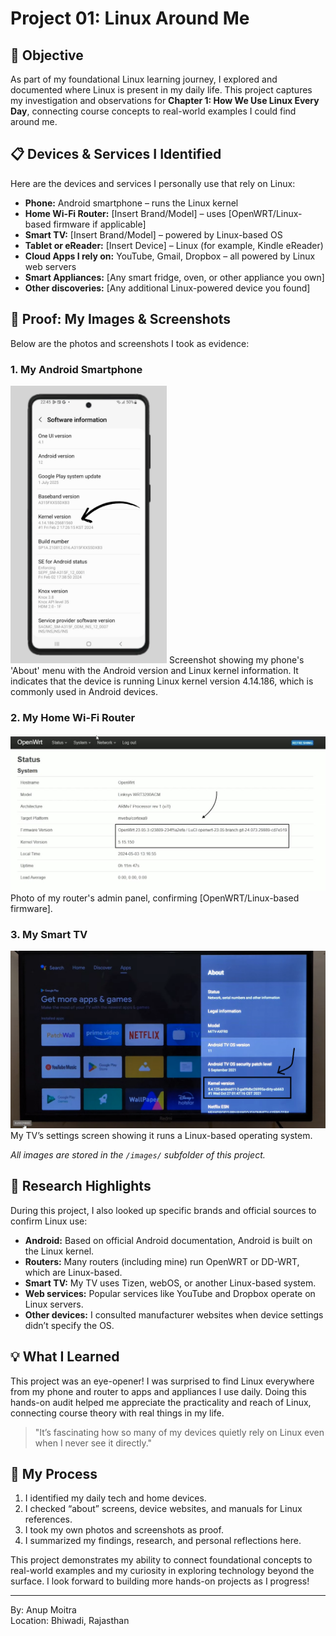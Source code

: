 # Project 01: Linux Around Me

## 📝 Objective

As part of my foundational Linux learning journey, I explored and documented where Linux is present in my daily life. This project captures my investigation and observations for **Chapter 1: How We Use Linux Every Day**, connecting course concepts to real-world examples I could find around me.

## 📋 Devices & Services I Identified

Here are the devices and services I personally use that rely on Linux:

- **Phone:** Android smartphone – runs the Linux kernel
- **Home Wi-Fi Router:** [Insert Brand/Model] – uses [OpenWRT/Linux-based firmware if applicable]
- **Smart TV:** [Insert Brand/Model] – powered by Linux-based OS
- **Tablet or eReader:** [Insert Device] – Linux (for example, Kindle eReader)
- **Cloud Apps I rely on:** YouTube, Gmail, Dropbox – all powered by Linux web servers
- **Smart Appliances:** [Any smart fridge, oven, or other appliance you own]
- **Other discoveries:** [Any additional Linux-powered device you found]

## 📸 Proof: My Images & Screenshots

Below are the photos and screenshots I took as evidence:

### 1. My Android Smartphone

<img src="images/phone-about.png" alt="Android About Phone menu" width="250"/>  
Screenshot showing my phone's 'About' menu with the Android version and Linux kernel information. It indicates that the device is running Linux kernel version 4.14.186, which is commonly used in Android devices.

### 2. My Home Wi-Fi Router

![Router firmware information](images/router-info.jpg)  
Photo of my router's admin panel, confirming [OpenWRT/Linux-based firmware].

### 3. My Smart TV

![Smart TV settings](images/smart-tv-settings.png)  
My TV’s settings screen showing it runs a Linux-based operating system.

*All images are stored in the `/images/` subfolder of this project.*

## 🔗 Research Highlights

During this project, I also looked up specific brands and official sources to confirm Linux use:

- **Android:** Based on official Android documentation, Android is built on the Linux kernel.
- **Routers:** Many routers (including mine) run OpenWRT or DD-WRT, which are Linux-based.
- **Smart TV:** My TV uses Tizen, webOS, or another Linux-based system.
- **Web services:** Popular services like YouTube and Dropbox operate on Linux servers.
- **Other devices:** I consulted manufacturer websites when device settings didn’t specify the OS.

## 💡 What I Learned

This project was an eye-opener! I was surprised to find Linux everywhere from my phone and router to apps and appliances I use daily. Doing this hands-on audit helped me appreciate the practicality and reach of Linux, connecting course theory with real things in my life.

> "It’s fascinating how so many of my devices quietly rely on Linux even when I never see it directly."

## 📁 My Process

1. I identified my daily tech and home devices.
2. I checked “about” screens, device websites, and manuals for Linux references.
3. I took my own photos and screenshots as proof.
4. I summarized my findings, research, and personal reflections here.

This project demonstrates my ability to connect foundational concepts to real-world examples and my curiosity in exploring technology beyond the surface. I look forward to building more hands-on projects as I progress!

---

By: Anup Moitra  
Location: Bhiwadi, Rajasthan
